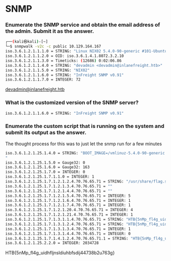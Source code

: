 # SNMP

### Enumerate the SNMP service and obtain the email address of the admin. Submit it as the answer.

```bash
┌──(kali㉿kali)-[~]
└─$ snmpwalk -v2c -c public 10.129.164.167           
iso.3.6.1.2.1.1.1.0 = STRING: "Linux NIX02 5.4.0-90-generic #101-Ubuntu SMP Fri Oct 15 20:00:55 UTC 2021 x86_64"
iso.3.6.1.2.1.1.2.0 = OID: iso.3.6.1.4.1.8072.3.2.10
iso.3.6.1.2.1.1.3.0 = Timeticks: (12686) 0:02:06.86
iso.3.6.1.2.1.1.4.0 = STRING: "devadmin <devadmin@inlanefreight.htb>"
iso.3.6.1.2.1.1.5.0 = STRING: "NIX02"
iso.3.6.1.2.1.1.6.0 = STRING: "InFreight SNMP v0.91"
iso.3.6.1.2.1.1.7.0 = INTEGER: 72
```

devadmin@inlanefreight.htb

### What is the customized version of the SNMP server?

```bash
iso.3.6.1.2.1.1.6.0 = STRING: "InFreight SNMP v0.91"
```

### Enumerate the custom script that is running on the system and submit its output as the answer.

The thought process for this was to just let the snmp run for a few minutes

```bash
iso.3.6.1.2.1.25.1.4.0 = STRING: "BOOT_IMAGE=/vmlinuz-5.4.0-90-generic root=/dev/mapper/ubuntu--vg-ubuntu--lv ro ipv6.disable=1 maybe-ubiquity
"
iso.3.6.1.2.1.25.1.5.0 = Gauge32: 0
iso.3.6.1.2.1.25.1.6.0 = Gauge32: 163
iso.3.6.1.2.1.25.1.7.0 = INTEGER: 0
iso.3.6.1.2.1.25.1.7.1.1.0 = INTEGER: 1
iso.3.6.1.2.1.25.1.7.1.2.1.2.4.70.76.65.71 = STRING: "/usr/share/flag.sh"
iso.3.6.1.2.1.25.1.7.1.2.1.3.4.70.76.65.71 = ""
iso.3.6.1.2.1.25.1.7.1.2.1.4.4.70.76.65.71 = ""
iso.3.6.1.2.1.25.1.7.1.2.1.5.4.70.76.65.71 = INTEGER: 5
iso.3.6.1.2.1.25.1.7.1.2.1.6.4.70.76.65.71 = INTEGER: 1
iso.3.6.1.2.1.25.1.7.1.2.1.7.4.70.76.65.71 = INTEGER: 1
iso.3.6.1.2.1.25.1.7.1.2.1.20.4.70.76.65.71 = INTEGER: 4
iso.3.6.1.2.1.25.1.7.1.2.1.21.4.70.76.65.71 = INTEGER: 1
iso.3.6.1.2.1.25.1.7.1.3.1.1.4.70.76.65.71 = STRING: "HTB{5nMp_fl4g_uidhfljnsldiuhbfsdij44738b2u763g}"
iso.3.6.1.2.1.25.1.7.1.3.1.2.4.70.76.65.71 = STRING: "HTB{5nMp_fl4g_uidhfljnsldiuhbfsdij44738b2u763g}"
iso.3.6.1.2.1.25.1.7.1.3.1.3.4.70.76.65.71 = INTEGER: 1
iso.3.6.1.2.1.25.1.7.1.3.1.4.4.70.76.65.71 = INTEGER: 0
iso.3.6.1.2.1.25.1.7.1.4.1.2.4.70.76.65.71.1 = STRING: "HTB{5nMp_fl4g_uidhfljnsldiuhbfsdij44738b2u763g}"
iso.3.6.1.2.1.25.2.2.0 = INTEGER: 2034728
```

HTB{5nMp\_fl4g\_uidhfljnsldiuhbfsdij44738b2u763g}
